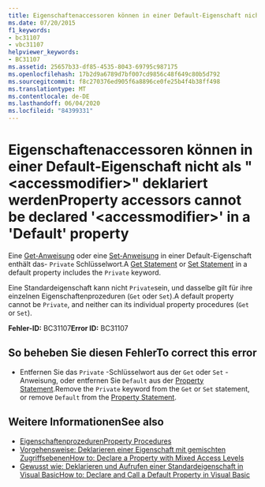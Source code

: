 ```yaml
---
title: Eigenschaftenaccessoren können in einer Default-Eigenschaft nicht als "<accessmodifier>" deklariert werden
ms.date: 07/20/2015
f1_keywords:
- bc31107
- vbc31107
helpviewer_keywords:
- BC31107
ms.assetid: 25657b33-df85-4535-8043-69795c987175
ms.openlocfilehash: 17b2d9a6789d7bf007cd9856c48f649c80b5d792
ms.sourcegitcommit: f8c270376ed905f6a8896ce0fe25b4f4b38ff498
ms.translationtype: MT
ms.contentlocale: de-DE
ms.lasthandoff: 06/04/2020
ms.locfileid: "84399331"
---
```

# <a name="property-accessors-cannot-be-declared-accessmodifier-in-a-default-property"></a><span data-ttu-id="07186-102">Eigenschaftenaccessoren können in einer Default-Eigenschaft nicht als "\<accessmodifier>" deklariert werden</span><span class="sxs-lookup"><span data-stu-id="07186-102">Property accessors cannot be declared '\<accessmodifier>' in a 'Default' property</span></span>
<span data-ttu-id="07186-103">Eine [Get-Anweisung](../language-reference/statements/get-statement.md) oder eine [Set-Anweisung](../language-reference/statements/set-statement.md) in einer Default-Eigenschaft enthält das- `Private` Schlüsselwort.</span><span class="sxs-lookup"><span data-stu-id="07186-103">A [Get Statement](../language-reference/statements/get-statement.md) or [Set Statement](../language-reference/statements/set-statement.md) in a default property includes the `Private` keyword.</span></span>  
  
 <span data-ttu-id="07186-104">Eine Standardeigenschaft kann nicht `Private`sein, und dasselbe gilt für ihre einzelnen Eigenschaftenprozeduren (`Get` oder `Set`).</span><span class="sxs-lookup"><span data-stu-id="07186-104">A default property cannot be `Private`, and neither can its individual property procedures (`Get` or `Set`).</span></span>  
  
 <span data-ttu-id="07186-105">**Fehler-ID:** BC31107</span><span class="sxs-lookup"><span data-stu-id="07186-105">**Error ID:** BC31107</span></span>  
  
## <a name="to-correct-this-error"></a><span data-ttu-id="07186-106">So beheben Sie diesen Fehler</span><span class="sxs-lookup"><span data-stu-id="07186-106">To correct this error</span></span>  
  
- <span data-ttu-id="07186-107">Entfernen Sie das `Private` -Schlüsselwort aus der `Get` oder `Set` -Anweisung, oder entfernen Sie `Default` aus der [Property Statement](../language-reference/statements/property-statement.md).</span><span class="sxs-lookup"><span data-stu-id="07186-107">Remove the `Private` keyword from the `Get` or `Set` statement, or remove `Default` from the [Property Statement](../language-reference/statements/property-statement.md).</span></span>  
  
## <a name="see-also"></a><span data-ttu-id="07186-108">Weitere Informationen</span><span class="sxs-lookup"><span data-stu-id="07186-108">See also</span></span>

- [<span data-ttu-id="07186-109">Eigenschaftenprozeduren</span><span class="sxs-lookup"><span data-stu-id="07186-109">Property Procedures</span></span>](../programming-guide/language-features/procedures/property-procedures.md)
- [<span data-ttu-id="07186-110">Vorgehensweise: Deklarieren einer Eigenschaft mit gemischten Zugriffsebenen</span><span class="sxs-lookup"><span data-stu-id="07186-110">How to: Declare a Property with Mixed Access Levels</span></span>](../programming-guide/language-features/procedures/how-to-declare-a-property-with-mixed-access-levels.md)
- [<span data-ttu-id="07186-111">Gewusst wie: Deklarieren und Aufrufen einer Standardeigenschaft in Visual Basic</span><span class="sxs-lookup"><span data-stu-id="07186-111">How to: Declare and Call a Default Property in Visual Basic</span></span>](../programming-guide/language-features/procedures/how-to-declare-and-call-a-default-property.md)
